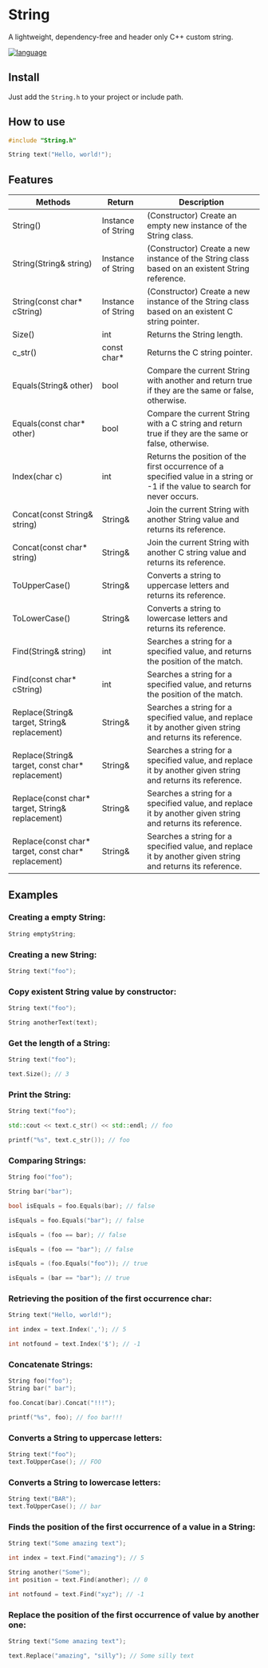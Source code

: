 # String
A lightweight, dependency-free and header only C++ custom string.

[![language](https://img.shields.io/badge/language-c++-blue.svg)](https://isocpp.org)

## Install

Just add the `String.h` to your project or include path.

## How to use

```c++
#include "String.h"

String text("Hello, world!");
```

## Features

| Methods                                              | Return             | Description                                                                                                                  |
| ---------------------------------------------------- | ------------------ | ---------------------------------------------------------------------------------------------------------------------------- |
| String()                                             | Instance of String | (Constructor) Create an empty new instance of the String class.                                                              |
| String(String& string)                               | Instance of String | (Constructor) Create a new instance of the String class based on an existent String reference.                               |
| String(const char* cString)                          | Instance of String | (Constructor) Create a new instance of the String class based on an existent C string pointer.                               |
| Size()                                               | int                | Returns the String length.                                                                                                   |
| c_str()                                              | const char*        | Returns the C string pointer.                                                                                                |
| Equals(String& other)                                | bool               | Compare the current String with another and return true if they are the same or false, otherwise.                            |
| Equals(const char* other)                            | bool               | Compare the current String with a C string and return true if they are the same or false, otherwise.                         |
| Index(char c)                                        | int                | Returns the position of the first occurrence of a specified value in a string or -1 if the value to search for never occurs. |
| Concat(const String& string)                         | String&            | Join the current String with another String value and returns its reference.                                                 |
| Concat(const char* string)                           | String&            | Join the current String with another C string value and returns its reference.                                               |
| ToUpperCase()                                        | String&            | Converts a string to uppercase letters and returns its reference.                                                            |
| ToLowerCase()                                        | String&            | Converts a string to lowercase letters and returns its reference.                                                            |
| Find(String& string)                                 | int                | Searches a string for a specified value, and returns the position of the match.                                              |
| Find(const char* cString)                            | int                | Searches a string for a specified value, and returns the position of the match.                                              |
| Replace(String& target, String& replacement)         | String&            | Searches a string for a specified value, and replace it by another given string and returns its reference.                   |
| Replace(String& target, const char* replacement)     | String&            | Searches a string for a specified value, and replace it by another given string and returns its reference.                   |
| Replace(const char* target, String& replacement)     | String&            | Searches a string for a specified value, and replace it by another given string and returns its reference.                   |
| Replace(const char* target, const char* replacement) | String&            | Searches a string for a specified value, and replace it by another given string and returns its reference.                   |

## Examples

### Creating a empty String:

```cpp
String emptyString;
```

### Creating a new String:

```cpp
String text("foo");
```

### Copy existent String value by constructor:

```cpp
String text("foo");

String anotherText(text);
```

### Get the length of a String:

```cpp
String text("foo");

text.Size(); // 3
```

### Print the String:

```cpp
String text("foo");

std::cout << text.c_str() << std::endl; // foo

printf("%s", text.c_str()); // foo
```

### Comparing Strings:

```cpp
String foo("foo");

String bar("bar");

bool isEquals = foo.Equals(bar); // false

isEquals = foo.Equals("bar"); // false

isEquals = (foo == bar); // false

isEquals = (foo == "bar"); // false

isEquals = (foo.Equals("foo")); // true

isEquals = (bar == "bar"); // true
```

### Retrieving the position of the first occurrence char:

```cpp
String text("Hello, world!");

int index = text.Index(','); // 5

int notfound = text.Index('$'); // -1
```

### Concatenate Strings:

```cpp
String foo("foo");
String bar(" bar");

foo.Concat(bar).Concat("!!!");

printf("%s", foo); // foo bar!!!
```

### Converts a String to uppercase letters:

```cpp
String text("foo");
text.ToUpperCase(); // FOO
```

### Converts a String to lowercase letters:

```cpp
String text("BAR");
text.ToUpperCase(); // bar
```

### Finds the position of the first occurrence of a value in a String:

```cpp
String text("Some amazing text");

int index = text.Find("amazing"); // 5

String another("Some");
int position = text.Find(another); // 0

int notfound = text.Find("xyz"); // -1
```

### Replace the position of the first occurrence of value by another one:

```cpp
String text("Some amazing text");

text.Replace("amazing", "silly"); // Some silly text
```
